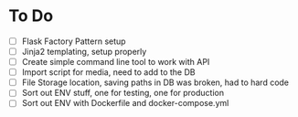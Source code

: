 # To Do

- [ ] Flask Factory Pattern setup
- [ ] Jinja2 templating, setup properly
- [ ] Create simple command line tool to work with API
- [ ] Import script for media, need to add to the DB
- [ ] File Storage location, saving paths in DB was broken, had to hard code
- [ ] Sort out ENV stuff, one for testing, one for production
- [ ] Sort out ENV with Dockerfile and docker-compose.yml